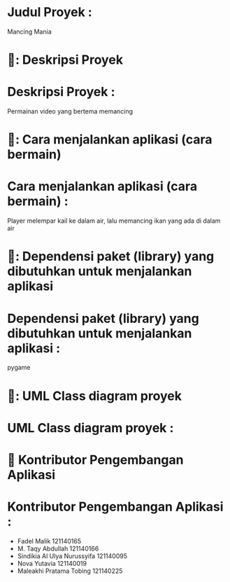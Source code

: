 # Judul Proyek :
Mancing Mania


# 📖: Deskripsi Proyek
# Deskripsi Proyek :
Permainan video yang bertema memancing

# 📖: Cara menjalankan aplikasi (cara bermain)
# Cara menjalankan aplikasi (cara bermain) :
Player melempar kail ke dalam air, lalu memancing ikan yang ada di dalam air

# 📖: Dependensi paket (library) yang dibutuhkan untuk menjalankan aplikasi
# Dependensi paket (library) yang dibutuhkan untuk menjalankan aplikasi :
pygame

# 📖: UML Class diagram proyek
# UML Class diagram proyek :


# 🔖 Kontributor Pengembangan Aplikasi
# Kontributor Pengembangan Aplikasi :
- Fadel Malik	121140165
- M. Taqy Abdullah	121140166
- Sindikia Al Ulya Nurussyifa	121140095
- Nova Yutavia	121140019
- Maleakhi Pratama Tobing	121140225
